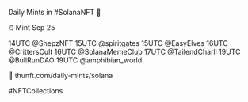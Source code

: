 Daily Mints in #SolanaNFT 🚀

⏰ Mint Sep 25

14UTC @ShepzNFT
15UTC @spiritgates
15UTC @EasyElves
16UTC @CrittersCult
16UTC @SolanaMemeClub
17UTC @TailendCharli
19UTC @BullRunDAO
19UTC @amphibian_world

🔗 thunft.com/daily-mints/solana

#NFTCollections